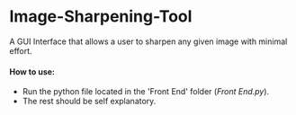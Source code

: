 # Image-Sharpening-Tool
A GUI Interface that allows a user to sharpen any given image with minimal effort.

#### How to use:
- Run the python file located in the 'Front End' folder (*Front End.py*).
- The rest should be self explanatory.
